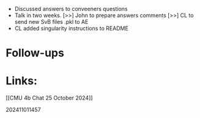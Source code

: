 
- Discussed answers to conveeners questions
- Talk in two weeks.
 [>>] John to prepare answers comments
 [>>] CL to send new SvB files .pkl to AE
- CL added singularity instructions to README

# Follow-ups


# Links: 

[[CMU 4b Chat 25 October 2024]]

202411011457

